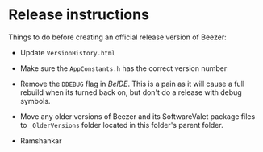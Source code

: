 # Release instructions

Things to do before creating an official release version of Beezer:

* Update `VersionHistory.html`

* Make sure the `AppConstants.h` has the correct version number

* Remove the `DDEBUG` flag in _BeIDE_.
  This is a pain as it will cause a full rebuild when its turned back on, but don't do a release with debug symbols.

* Move any older versions of Beezer and its SoftwareValet package files to `_OlderVersions` folder located in this folder's parent folder.

- Ramshankar
